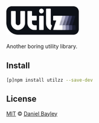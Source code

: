 ## <img alt="Utilzz" src="logo.svg" width="192vw">

Another boring utility library.

## Install
~~~ sh
[p]npm install utilzz --save-dev
~~~

License
-------
[MIT] © [Daniel Bayley]

[MIT]:                LICENSE.md
[Daniel Bayley]:      https://github.com/danielbayley
